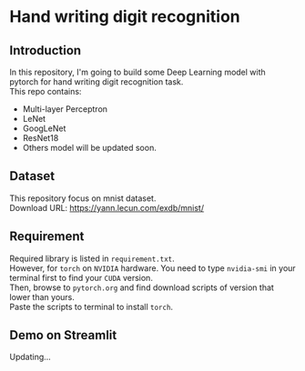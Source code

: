 # Hand writing digit recognition  
## Introduction  
In this repository, I'm going to build some Deep Learning model with pytorch for hand writing digit recognition task.  
This repo contains:  
- Multi-layer Perceptron  
- LeNet  
- GoogLeNet  
- ResNet18  
- Others model will be updated soon.  

## Dataset  
This repository focus on mnist dataset.  
Download URL:  https://yann.lecun.com/exdb/mnist/  

## Requirement  
Required library is listed in `requirement.txt`.  
However, for `torch` on `NVIDIA` hardware. You need to type `nvidia-smi` in your terminal first to find your `CUDA` version.  
Then, browse to `pytorch.org` and find download scripts of version that lower than yours.  
Paste the scripts to terminal to install `torch`.  

## Demo on Streamlit    
Updating...
